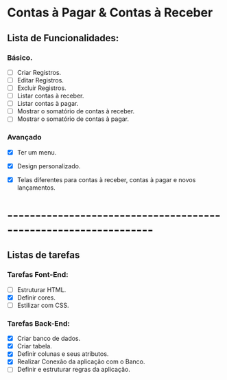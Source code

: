 # Contas à Pagar & Contas à Receber

## Lista de Funcionalidades:

### Básico.
- [ ] Criar Registros.
- [ ] Editar Registros.
- [ ] Excluir Registros.
- [ ] Listar contas à receber.
- [ ] Listar contas à pagar.
- [ ] Mostrar o somatório de contas à receber.
- [ ] Mostrar o somatório de contas à pagar.

### Avançado
- [X] Ter um menu.
- [X] Design personalizado.
- [X] Telas diferentes para contas à receber, contas à pagar e novos lançamentos.


# ----------------------------------------------------------------

## Listas de tarefas

### Tarefas Font-End:
- [ ]  Estruturar HTML.
- [X]  Definir cores.
- [ ]  Estilizar com CSS.

### Tarefas Back-End:
- [X]  Criar banco de dados.
- [X]  Criar tabela.
- [X]  Definir colunas e seus atributos.
- [X]  Realizar Conexão da aplicação com o Banco.
- [ ]  Definir e estruturar regras da aplicação.
